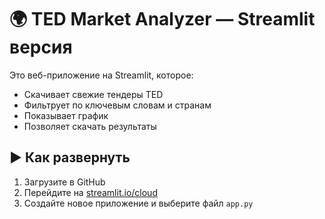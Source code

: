 
# 🌍 TED Market Analyzer — Streamlit версия

Это веб-приложение на Streamlit, которое:
- Скачивает свежие тендеры TED
- Фильтрует по ключевым словам и странам
- Показывает график
- Позволяет скачать результаты

## ▶ Как развернуть

1. Загрузите в GitHub
2. Перейдите на [streamlit.io/cloud](https://streamlit.io/cloud)
3. Создайте новое приложение и выберите файл `app.py`

